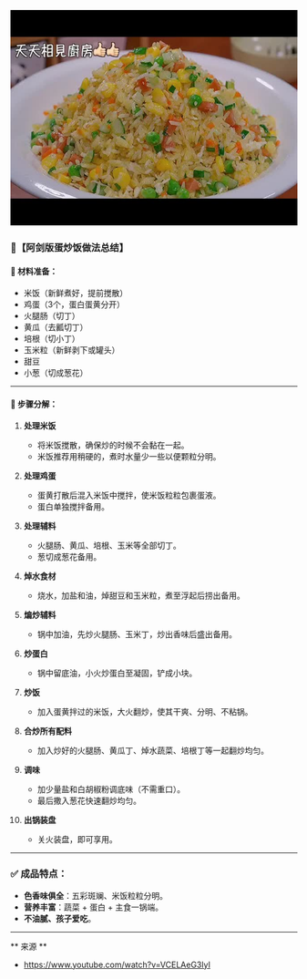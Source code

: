 
![](cover/02.阿見版蛋炒饭.jpg)

### 🍳【阿剑版蛋炒饭做法总结】

#### 🧾 材料准备：

* 米饭（新鲜煮好，提前搅散）
* 鸡蛋（3个，蛋白蛋黄分开）
* 火腿肠（切丁）
* 黄瓜（去瓤切丁）
* 培根（切小丁）
* 玉米粒（新鲜剥下或罐头）
* 甜豆
* 小葱（切成葱花）

---

#### 🔪 步骤分解：

1. **处理米饭**

   * 将米饭搅散，确保炒的时候不会黏在一起。
   * 米饭推荐用稍硬的，煮时水量少一些以便颗粒分明。

2. **处理鸡蛋**

   * 蛋黄打散后混入米饭中搅拌，使米饭粒粒包裹蛋液。
   * 蛋白单独搅拌备用。

3. **处理辅料**

   * 火腿肠、黄瓜、培根、玉米等全部切丁。
   * 葱切成葱花备用。

4. **焯水食材**

   * 烧水，加盐和油，焯甜豆和玉米粒，煮至浮起后捞出备用。

5. **煸炒辅料**

   * 锅中加油，先炒火腿肠、玉米丁，炒出香味后盛出备用。

6. **炒蛋白**

   * 锅中留底油，小火炒蛋白至凝固，铲成小块。

7. **炒饭**

   * 加入蛋黄拌过的米饭，大火翻炒，使其干爽、分明、不粘锅。

8. **合炒所有配料**

   * 加入炒好的火腿肠、黄瓜丁、焯水蔬菜、培根丁等一起翻炒均匀。

9. **调味**

   * 加少量盐和白胡椒粉调底味（不需重口）。
   * 最后撒入葱花快速翻炒均匀。

10. **出锅装盘**

    * 关火装盘，即可享用。

---

### ✅ 成品特点：

* **色香味俱全**：五彩斑斓、米饭粒粒分明。
* **营养丰富**：蔬菜 + 蛋白 + 主食一锅端。
* **不油腻、孩子爱吃**。

---

** 来源 **
+  <https://www.youtube.com/watch?v=VCELAeG3lyI>
